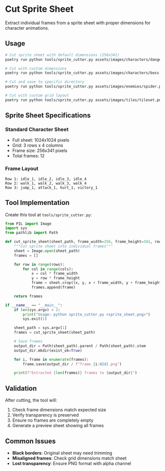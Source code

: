 # Cut Sprite Sheet

Extract individual frames from a sprite sheet with proper dimensions for character animations.

## Usage

```bash
# Cut sprite sheet with default dimensions (256x341)
poetry run python tools/sprite_cutter.py assets/images/characters/danger.png

# Cut with custom dimensions
poetry run python tools/sprite_cutter.py assets/images/characters/boss.png --width 512 --height 512

# Cut and save to specific directory
poetry run python tools/sprite_cutter.py assets/images/enemies/spider.png --output assets/frames/spider/

# Cut with custom grid layout
poetry run python tools/sprite_cutter.py assets/images/tiles/tileset.png --rows 4 --cols 8
```

## Sprite Sheet Specifications

### Standard Character Sheet
- Full sheet: 1024x1024 pixels
- Grid: 3 rows x 4 columns
- Frame size: 256x341 pixels
- Total frames: 12

### Frame Layout
```
Row 1: idle_1, idle_2, idle_3, idle_4
Row 2: walk_1, walk_2, walk_3, walk_4
Row 3: jump_1, attack_1, hurt_1, victory_1
```

## Tool Implementation

Create this tool at `tools/sprite_cutter.py`:

```python
from PIL import Image
import sys
from pathlib import Path

def cut_sprite_sheet(sheet_path, frame_width=256, frame_height=341, rows=3, cols=4):
    """Cut sprite sheet into individual frames"""
    sheet = Image.open(sheet_path)
    frames = []

    for row in range(rows):
        for col in range(cols):
            x = col * frame_width
            y = row * frame_height
            frame = sheet.crop((x, y, x + frame_width, y + frame_height))
            frames.append(frame)

    return frames

if __name__ == "__main__":
    if len(sys.argv) < 2:
        print("Usage: python sprite_cutter.py <sprite_sheet.png>")
        sys.exit(1)

    sheet_path = sys.argv[1]
    frames = cut_sprite_sheet(sheet_path)

    # Save frames
    output_dir = Path(sheet_path).parent / Path(sheet_path).stem
    output_dir.mkdir(exist_ok=True)

    for i, frame in enumerate(frames):
        frame.save(output_dir / f"frame_{i:02d}.png")

    print(f"Extracted {len(frames)} frames to {output_dir}")
```

## Validation

After cutting, the tool will:
1. Check frame dimensions match expected size
2. Verify transparency is preserved
3. Ensure no frames are completely empty
4. Generate a preview sheet showing all frames

## Common Issues

- **Black borders**: Original sheet may need trimming
- **Misaligned frames**: Check grid dimensions match sheet
- **Lost transparency**: Ensure PNG format with alpha channel

